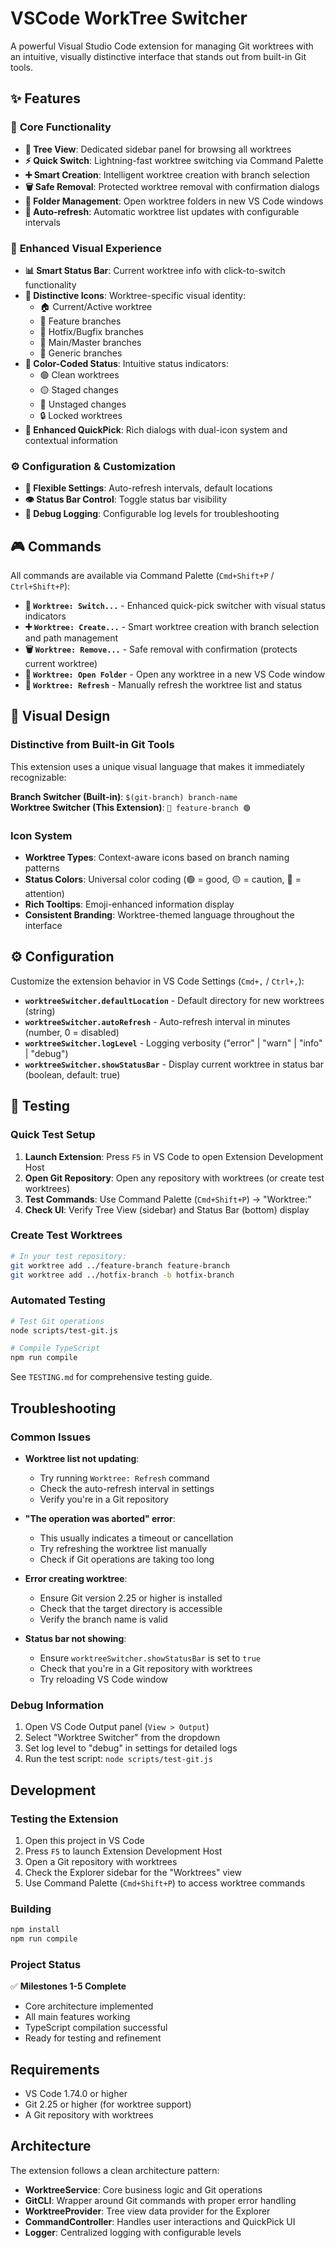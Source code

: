 # VSCode WorkTree Switcher

A powerful Visual Studio Code extension for managing Git worktrees with an intuitive, visually distinctive interface that stands out from built-in Git tools.

## ✨ Features

### 🎯 **Core Functionality**
- **🌳 Tree View**: Dedicated sidebar panel for browsing all worktrees
- **⚡ Quick Switch**: Lightning-fast worktree switching via Command Palette
- **➕ Smart Creation**: Intelligent worktree creation with branch selection
- **🗑️ Safe Removal**: Protected worktree removal with confirmation dialogs
- **📂 Folder Management**: Open worktree folders in new VS Code windows
- **🔄 Auto-refresh**: Automatic worktree list updates with configurable intervals

### 🎨 **Enhanced Visual Experience**
- **📊 Smart Status Bar**: Current worktree info with click-to-switch functionality
- **🚀 Distinctive Icons**: Worktree-specific visual identity:
  - 🏠 Current/Active worktree
  - 🚀 Feature branches
  - 🔧 Hotfix/Bugfix branches
  - 🌟 Main/Master branches
  - 🌿 Generic branches
- **🎨 Color-Coded Status**: Intuitive status indicators:
  - 🟢 Clean worktrees
  - 🟡 Staged changes
  - 🔴 Unstaged changes
  - 🔒 Locked worktrees
- **💫 Enhanced QuickPick**: Rich dialogs with dual-icon system and contextual information

### ⚙️ **Configuration & Customization**
- **🔧 Flexible Settings**: Auto-refresh intervals, default locations
- **👁️ Status Bar Control**: Toggle status bar visibility
- **📝 Debug Logging**: Configurable log levels for troubleshooting

## 🎮 Commands

All commands are available via Command Palette (`Cmd+Shift+P` / `Ctrl+Shift+P`):

- **🌳 `Worktree: Switch...`** - Enhanced quick-pick switcher with visual status indicators
- **➕ `Worktree: Create...`** - Smart worktree creation with branch selection and path management
- **🗑️ `Worktree: Remove...`** - Safe removal with confirmation (protects current worktree)
- **📂 `Worktree: Open Folder`** - Open any worktree in a new VS Code window
- **🔄 `Worktree: Refresh`** - Manually refresh the worktree list and status

## 🎨 Visual Design

### Distinctive from Built-in Git Tools
This extension uses a unique visual language that makes it immediately recognizable:

**Branch Switcher (Built-in)**: `$(git-branch) branch-name`  
**Worktree Switcher (This Extension)**: `🚀 feature-branch 🟢`

### Icon System
- **Worktree Types**: Context-aware icons based on branch naming patterns
- **Status Colors**: Universal color coding (🟢 = good, 🟡 = caution, 🔴 = attention)
- **Rich Tooltips**: Emoji-enhanced information display
- **Consistent Branding**: Worktree-themed language throughout the interface

## ⚙️ Configuration

Customize the extension behavior in VS Code Settings (`Cmd+,` / `Ctrl+,`):

- **`worktreeSwitcher.defaultLocation`** - Default directory for new worktrees (string)
- **`worktreeSwitcher.autoRefresh`** - Auto-refresh interval in minutes (number, 0 = disabled)
- **`worktreeSwitcher.logLevel`** - Logging verbosity ("error" | "warn" | "info" | "debug")
- **`worktreeSwitcher.showStatusBar`** - Display current worktree in status bar (boolean, default: true)

## 🧪 Testing

### Quick Test Setup
1. **Launch Extension**: Press `F5` in VS Code to open Extension Development Host
2. **Open Git Repository**: Open any repository with worktrees (or create test worktrees)
3. **Test Commands**: Use Command Palette (`Cmd+Shift+P`) → "Worktree:"
4. **Check UI**: Verify Tree View (sidebar) and Status Bar (bottom) display

### Create Test Worktrees
```bash
# In your test repository:
git worktree add ../feature-branch feature-branch
git worktree add ../hotfix-branch -b hotfix-branch
```

### Automated Testing
```bash
# Test Git operations
node scripts/test-git.js

# Compile TypeScript
npm run compile
```

See `TESTING.md` for comprehensive testing guide.

## Troubleshooting

### Common Issues

- **Worktree list not updating**: 
  - Try running `Worktree: Refresh` command
  - Check the auto-refresh interval in settings
  - Verify you're in a Git repository

- **"The operation was aborted" error**:
  - This usually indicates a timeout or cancellation
  - Try refreshing the worktree list manually
  - Check if Git operations are taking too long

- **Error creating worktree**: 
  - Ensure Git version 2.25 or higher is installed
  - Check that the target directory is accessible
  - Verify the branch name is valid

- **Status bar not showing**:
  - Ensure `worktreeSwitcher.showStatusBar` is set to `true`
  - Check that you're in a Git repository with worktrees
  - Try reloading VS Code window

### Debug Information

1. Open VS Code Output panel (`View > Output`)
2. Select "Worktree Switcher" from the dropdown
3. Set log level to "debug" in settings for detailed logs
4. Run the test script: `node scripts/test-git.js`

## Development

### Testing the Extension

1. Open this project in VS Code
2. Press `F5` to launch Extension Development Host
3. Open a Git repository with worktrees
4. Check the Explorer sidebar for the "Worktrees" view
5. Use Command Palette (`Cmd+Shift+P`) to access worktree commands

### Building

```bash
npm install
npm run compile
```

### Project Status

✅ **Milestones 1-5 Complete**
- Core architecture implemented
- All main features working
- TypeScript compilation successful
- Ready for testing and refinement

## Requirements

- VS Code 1.74.0 or higher
- Git 2.25 or higher (for worktree support)
- A Git repository with worktrees

## Architecture

The extension follows a clean architecture pattern:
- **WorktreeService**: Core business logic and Git operations
- **GitCLI**: Wrapper around Git commands with proper error handling
- **WorktreeProvider**: Tree view data provider for the Explorer
- **CommandController**: Handles user interactions and QuickPick UI
- **Logger**: Centralized logging with configurable levels
